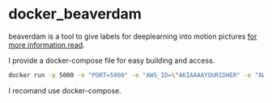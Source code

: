 # docker_beaverdam

beaverdam is a tool to give labels for deeplearning into motion pictures [for more information read](https://github.com/antingshen/BeaverDam).

I provide a docker-compose file for easy building and access.

```bash
docker run -p 5000 -e "PORT=5000" -e "AWS_ID=\"AKIAAAAYOURIDHER" -e "AWS_KEY=\"YOURmturkKEYhere5DyUrkm/81SRSMG+5174\"" -e "DISPLAY=unix$DISPLAY" -v /home/$USER:/home/$USER -v /etc/group:/etc/group:ro -v /etc/passwd:/etc/passwd:ro -v /etc/shadow:/etc/shadow:ro -v /etc/sudoers.d:/etc/sudoers.d:ro -v /tmp/.X11-unix:/tmp/.X11-unix -w $DOCKER_WORK_DIR -u $DOCKER_USER serve docker_beaverdam
```

I recomand use docker-compose.